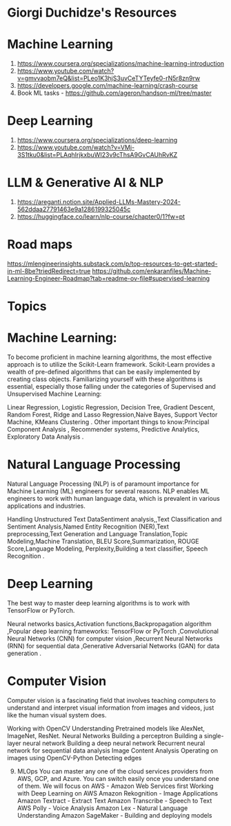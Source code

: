 # Giorgi Duchidze's Resources

# Machine Learning
1. https://www.coursera.org/specializations/machine-learning-introduction
2. https://www.youtube.com/watch?v=gmvvaobm7eQ&list=PLeo1K3hjS3uvCeTYTeyfe0-rN5r8zn9rw
3. https://developers.google.com/machine-learning/crash-course
4. Book ML tasks  - https://github.com/ageron/handson-ml/tree/master

# Deep Learning 
1. https://www.coursera.org/specializations/deep-learning
2. https://www.youtube.com/watch?v=VMj-3S1tku0&list=PLAqhIrjkxbuWI23v9cThsA9GvCAUhRvKZ


# LLM & Generative AI & NLP
1. https://areganti.notion.site/Applied-LLMs-Mastery-2024-562ddaa27791463e9a1286199325045c
2. https://huggingface.co/learn/nlp-course/chapter0/1?fw=pt


# Road maps
https://mlengineerinsights.substack.com/p/top-resources-to-get-started-in-ml-8be?triedRedirect=true
https://github.com/enkaranfiles/Machine-Learning-Engineer-Roadmap?tab=readme-ov-file#supervised-learning 

# Topics

# Machine Learning:
To become proficient in machine learning algorithms, the most effective approach is to utilize the Scikit-Learn framework. Scikit-Learn provides a wealth of pre-defined algorithms that can be easily implemented by creating class objects. Familiarizing yourself with these algorithms is essential, especially those falling under the categories of Supervised and Unsupervised Machine Learning:

Linear Regression, Logistic Regression, Decision Tree, Gradient Descent, Random Forest, Ridge and Lasso Regression,Naive Bayes, Support Vector Machine, KMeans Clustering .
Other important things to know:Principal Component Analysis , Recommender systems, Predictive Analytics, Exploratory Data Analysis . 

# Natural Language Processing
Natural Language Processing (NLP) is of paramount importance for Machine Learning (ML) engineers for several reasons. NLP enables ML engineers to work with human language data, which is prevalent in various applications and industries.

Handling Unstructured Text DataSentiment analysis,,Text Classification and Sentiment Analysis,Named Entity Recognition (NER),Text preprocessing,Text Generation and Language Translation,Topic Modeling,Machine Translation, BLEU Score,Summarization, ROUGE Score,Language Modeling, Perplexity,Building a text classifier, Speech Recognition .


# Deep Learning
The best way to master deep learning algorithms is to work with TensorFlow or PyTorch.

Neural networks basics,Activation functions,Backpropagation algorithm ,Popular deep learning frameworks: TensorFlow or PyTorch ,Convolutional Neural Networks (CNN) for computer vision ,Recurrent Neural Networks (RNN) for sequential data ,Generative Adversarial Networks (GAN) for data generation .

# Computer Vision
Computer vision is a fascinating field that involves teaching computers to understand and interpret visual information from images and videos, just like the human visual system does.

Working with OpenCV
Understanding Pretrained models like AlexNet, ImageNet, ResNet.
Neural Networks
Building a perceptron
Building a single-layer neural network
Building a deep neural network
Recurrent neural network for sequential data analysis
Image Content Analysis
Operating on images using OpenCV-Python
Detecting edges

9. MLOps
You can master any one of the cloud services providers from AWS, GCP, and Azure. You can switch easily once you understand one of them. We will focus on AWS - Amazon Web Services first
Working with Deep Learning on AWS
Amazon Rekognition - Image Applications
Amazon Textract - Extract Text
Amazon Transcribe - Speech to Text
AWS Polly - Voice Analysis
Amazon Lex - Natural Language Understanding
Amazon SageMaker - Building and deploying models







